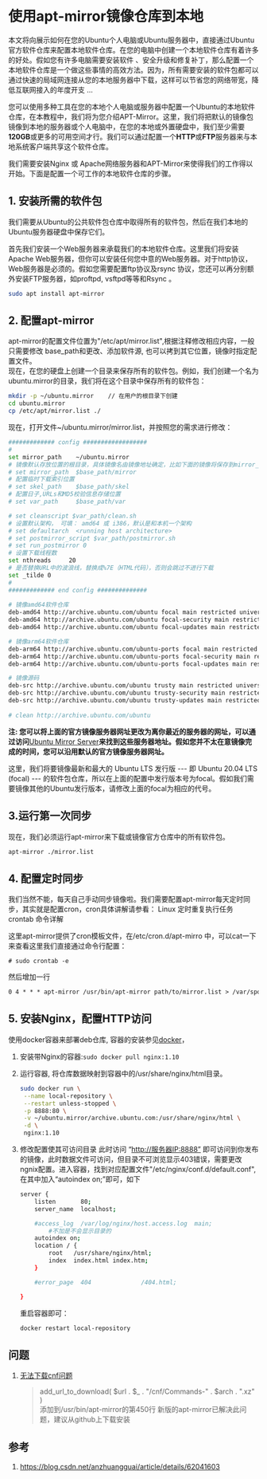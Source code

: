 # 使用apt-mirror镜像仓库到本地

本文将向展示如何在您的Ubuntu个人电脑或Ubuntu服务器中，直接通过Ubuntu官方软件仓库来配置本地软件仓库。在您的电脑中创建一个本地软件仓库有着许多的好处。假如您有许多电脑需要安装软件 、安全升级和修复补丁，那么配置一个本地软件仓库是一个做这些事情的高效方法。因为，所有需要安装的软件包都可以通过快速的局域网连接从您的本地服务器中下载，这样可以节省您的网络带宽，降低互联网接入的年度开支 ...

您可以使用多种工具在您的本地个人电脑或服务器中配置一个Ubuntu的本地软件仓库，在本教程中，我们将为您介绍APT-Mirror。这里，我们将把默认的镜像包镜像到本地的服务器或个人电脑中，在您的本地或外置硬盘中，我们至少需要**120GB**或更多的可用空间才行。我们可以通过配置一个**HTTP**或**FTP**服务器来与本地系统客户端共享这个软件仓库。

我们需要安装Nginx 或 Apache网络服务器和APT-Mirror来使得我们的工作得以开始。下面是配置一个可工作的本地软件仓库的步骤。

## 1. 安装所需的软件包

我们需要从Ubuntu的公共软件包仓库中取得所有的软件包，然后在我们本地的Ubuntu服务器硬盘中保存它们。

首先我们安装一个Web服务器来承载我们的本地软件仓库。这里我们将安装Apache Web服务器，但你可以安装任何您中意的Web服务器。对于http协议，Web服务器是必须的。假如您需要配置ftp协议及rsync 协议，您还可以再分别额外安装FTP服务器，如proftpd, vsftpd等等和Rsync 。

```sh
sudo apt install apt-mirror
```

## 2. 配置apt-mirror

apt-mirror的配置文件位置为"/etc/apt/mirror.list",根据注释修改相应内容，一般只需要修改 base_path和更改、添加软件源, 也可以拷到其它位置，镜像时指定配置文件。  
现在，在您的硬盘上创建一个目录来保存所有的软件包。例如，我们创建一个名为ubuntu.mirror的目录，我们将在这个目录中保存所有的软件包：

```sh
mkdir -p ~/ubuntu.mirror    // 在用户的根目录下创建
cd ubuntu.mirror
cp /etc/apt/mirror.list ./
```

现在，打开文件~/ubuntu.mirror/mirror.list，并按照您的需求进行修改：

```sh
############# config ##################
#
set mirror_path    ~/ubuntu.mirror
# 镜像默认存放位置的根目录，具体镜像名由镜像地址确定，比如下面的镜像将保存到mirror_path/archive.ubuntu.com
# set mirror_path  $base_path/mirror
# 配置临时下载索引位置
# set skel_path    $base_path/skel
# 配置日子,URLs和MD5校验信息存储位置
# set var_path     $base_path/var

# set cleanscript $var_path/clean.sh
# 设置默认架构， 可填： amd64 或 i386，默认是和本机一个架构
# set defaultarch  <running host architecture>
# set postmirror_script $var_path/postmirror.sh
# set run_postmirror 0
# 设置下载线程数
set nthreads     20
# 是否替换URL中的波浪线，替换成%7E（HTML代码），否则会跳过不进行下载
set _tilde 0
#
############# end config ##############
 
# 镜像amd64软件仓库
deb-amd64 http://archive.ubuntu.com/ubuntu focal main restricted universe multiverse
deb-amd64 http://archive.ubuntu.com/ubuntu focal-security main restricted universe multiverse
deb-amd64 http://archive.ubuntu.com/ubuntu focal-updates main restricted universe multiverse

# 镜像arm64软件仓库
deb-arm64 http://archive.ubuntu.com/ubuntu-ports focal main restricted universe multiverse
deb-arm64 http://archive.ubuntu.com/ubuntu-ports focal-security main restricted universe multiverse
deb-arm64 http://archive.ubuntu.com/ubuntu-ports focal-updates main restricted universe multiverse

# 镜像源码
deb-src http://archive.ubuntu.com/ubuntu trusty main restricted universe multiverse
deb-src http://archive.ubuntu.com/ubuntu trusty-security main restricted universe multiverse
deb-src http://archive.ubuntu.com/ubuntu trusty-updates main restricted universe multiverse
 
# clean http://archive.ubuntu.com/ubuntu
```

**注: 您可以将上面的官方镜像服务器网址更改为离你最近的服务器的网址，可以通过访问**[Ubuntu Mirror Server](https://launchpad.net/ubuntu/+archivemirrors)**来找到这些服务器地址。假如您并不太在意镜像完成的时间，您可以沿用默认的官方镜像服务器网址。**

这里，我们将要镜像最新和最大的 Ubuntu LTS 发行版 --- 即 Ubuntu 20.04 LTS (focal) --- 的软件包仓库，所以在上面的配置中发行版本号为focal。假如我们需要镜像其他的Ubuntu发行版本，请修改上面的focal为相应的代号。

## 3.运行第一次同步

 现在，我们必须运行apt-mirror来下载或镜像官方仓库中的所有软件包。

```sh
apt-mirror ./mirror.list
```

## 4. 配置定时同步

我们当然不能，每天自己手动同步镜像啦。我们需要配置apt-mirror每天定时同步，其实就是配置cron，cron具体讲解请参看： Linux 定时重复执行任务 crontab 命令详解

这里apt-mirror提供了cron模板文件，在/etc/cron.d/apt-mirro 中，可以cat一下来查看这里我们直接通过命令行配置：

`# sudo crontab -e`

然后增加一行

```txt
0 4 * * * apt-mirror /usr/bin/apt-mirror path/to/mirror.list > /var/spool/apt-mirror/var/cron.log
```

## 5. 安装Nginx，配置HTTP访问

使用docker容器来部署deb仓库, 容器的安装参见[docker](../docker/docker.md)，

1. 安装带Nginx的容器:`sudo docker pull nginx:1.10`
2. 运行容器, 将仓库数据映射到容器中的/usr/share/nginx/html目录。

   ```sh
   sudo docker run \
    --name local-repository \
    --restart unless-stopped \
    -p 8888:80 \
    -v ~/ubuntu.mirror/archive.ubuntu.com:/usr/share/nginx/html \
    -d \
    nginx:1.10
   ```

3. 修改配置使其可访问目录
    此时访问 “<http://服务器IP:8888”> 即可访问到你发布的镜像，此时数据文件可访问，但目录不可浏览显示403错误，需要更改ngnix配置。进入容器，找到对应配置文件"/etc/nginx/conf.d/default.conf",在其中加入“autoindex on;”即可，如下

    ```sh
    server {
        listen       80;
        server_name  localhost;

        #access_log  /var/log/nginx/host.access.log  main;
            #不加是不会显示目录的
        autoindex on;
        location / {
            root   /usr/share/nginx/html;
            index  index.html index.htm;
        }

        #error_page  404              /404.html;

    }

    ```

    重启容器即可：

    ```sh
    docker restart local-repository
    ```

## 问题

1. [无法下载cnf问题](https://blog.csdn.net/gh0st007/article/details/109279872)
   > add_url_to_download( $url . $_ . "/cnf/Commands-" . $arch . ".xz" )  
   > 添加到/usr/bin/apt-mirror的第450行
   新版的apt-mirror已解决此问题，建议从github上下载安装

## 参考

1. <https://blog.csdn.net/anzhuangguai/article/details/62041603>
